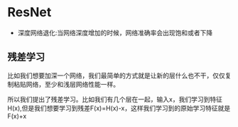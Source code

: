 # ResNet

- 深度网络退化:当网络深度增加的时候，网络准确率会出现饱和或者下降

## 残差学习

​	比如我们想要加深一个网络，我们最简单的方式就是让新的层什么也不干，仅仅复制粘贴网络，至少和浅层网络性能一样。

​	所以我们提出了残差学习。比如我们有几个层在一起，输入x，我们学习到特征H(x),但是我们想要学习到残差F(x)=H(x)-x，这样我们学习到的原始学习特征就是F(x)+x
